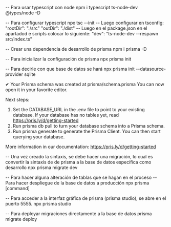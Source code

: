 -- Para usar typescript con node
npm i typescript ts-node-dev @types/node -D

-- Para configurar typescript
npx tsc --init
-- Luego configurar en tsconfig:
"rootDir": "./src"
"outDir": "./dist"
-- Luego en el package.json en el apartadod e scripts colocar lo siguiente:
"dev": "ts-node-dev --respawn src/index.ts"

-- Crear una dependencia de desarrollo de prisma
npm i prisma -D

-- Para inicializar la configuración de prisma
npx prisma init

-- Para decirle con que base de datos se hará
npx prisma init --datasource-provider sqlite

✔ Your Prisma schema was created at prisma/schema.prisma
You can now open it in your favorite editor.

Next steps:

1. Set the DATABASE_URL in the .env file to point to your existing database. If your database has no tables yet, read https://pris.ly/d/getting-started
2. Run prisma db pull to turn your database schema into a Prisma schema.
3. Run prisma generate to generate the Prisma Client. You can then start querying your database.

More information in our documentation:
https://pris.ly/d/getting-started

-- Una vez creado la sintaxis, se debe hacer una migración, lo cual es convertir la sintaxis de de prisma a la base de datos específica como desarrollo
npx prisma migrate dev

-- Para hacer alguna alteración de tablas que se hagan en el proceso
-- Para hacer despliegue de la base de datos a producción
npx prisma [command]

-- Para acceder a la interfaz gráfica de prisma (prisma studio), se abre en el puerto 5555.
npx prisma studio

-- Para deployar migraciones directamente a la base de datos
prisma migrate deploy
